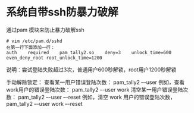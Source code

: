 系统自带ssh防暴力破解
===================
通过pam 模块来防止暴力破解ssh
```
# vim /etc/pam.d/sshd
在第一行下面添加一行：
auth    required    pam_tally2.so    deny=3    unlock_time=600 even_deny_root root_unlock_time=1200
```  
说明：尝试登陆失败超过3次，普通用户600秒解锁，root用户1200秒解锁  

手动解除锁定：
查看某一用户错误登陆次数：
pam_tally2 –-user
例如，查看work用户的错误登陆次数：
pam_tally2 –-user work
清空某一用户错误登陆次数：
pam_tally2 –-user –-reset
例如，清空 work 用户的错误登陆次数，
pam_tally2 –-user work –-reset 
